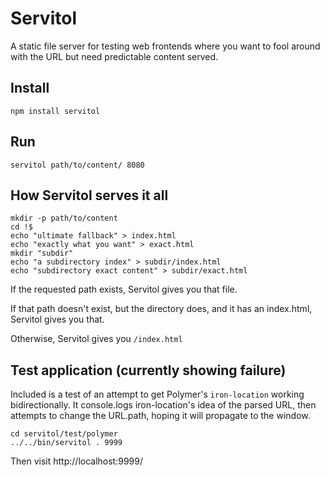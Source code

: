 # Servitol

A static file server for testing web frontends where you want to fool around with the URL but need predictable content served.

## Install

    npm install servitol


## Run

    servitol path/to/content/ 8080


## How Servitol serves it all

    mkdir -p path/to/content
    cd !$
    echo "ultimate fallback" > index.html
    echo "exactly what you want" > exact.html
    mkdir "subdir"
    echo "a subdirectory index" > subdir/index.html
    echo "subdirectory exact content" > subdir/exact.html


If the requested path exists, Servitol gives you that file.

If that path doesn't exist, but the directory does, and it has an index.html,
Servitol gives you that.

Otherwise, Servitol gives you `/index.html`

## Test application (currently showing failure)

Included is a test of an attempt to get Polymer's `iron-location`
working bidirectionally.
It console.logs iron-location's idea of the parsed URL, then attempts
to change the URL.path, hoping it will propagate to the window.

    cd servitol/test/polymer
    ../../bin/servitol . 9999

Then visit http://localhost:9999/

